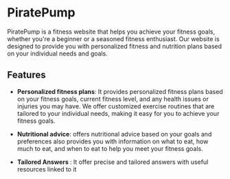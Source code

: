 # PiratePump
PiratePump is a fitness website that helps you achieve your fitness goals, whether you're a beginner or a seasoned fitness enthusiast. Our website is designed to provide you with personalized fitness and nutrition plans based on your individual needs and goals.

## Features
- <strong>Personalized fitness plans</strong>: It provides personalized fitness plans based on your fitness goals, current fitness level, and any health issues or injuries you may have. We offer customized exercise routines that are tailored to your individual needs, making it easy for you to achieve your fitness goals.

- <strong>Nutritional advice</strong>:  offers nutritional advice based on your goals and preferences also provides you with information on what to eat, how much to eat, and when to eat to help you meet your fitness goals.

- <strong>Tailored Answers </strong>: It offer precise and tailored answers with useful resources linked to it 


